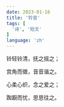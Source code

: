 ```yaml
---
date: 2023-01-16
title: '铃音'
tags: [
  '诗', '短文'
]
language: 'zh'
---
```


铃轻铃清，抚之摇之；

宫角而徵，音音谐之。

心柔心织，念之爱之；

踟蹰而忧，思思往之。